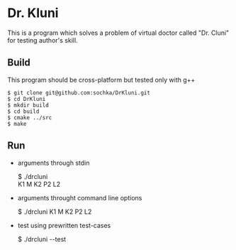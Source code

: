 Dr. Kluni
======================
This is a program which solves a problem of virtual doctor called "Dr. Cluni" for testing author's skill.


## Build 
This program should be cross-platform but tested only with g++

    $ git clone git@github.com:sochka/DrKluni.git
    $ cd DrKluni
    $ mkdir build
    $ cd build
    $ cmake ../src
    $ make

## Run
* arguments through stdin

   $ ./drcluni  
   K1 M K2 P2 L2

* arguments throught command line options

    $ ./drcluni K1 M K2 P2 L2

* test using prewritten test-cases

    $ ./drcluni --test